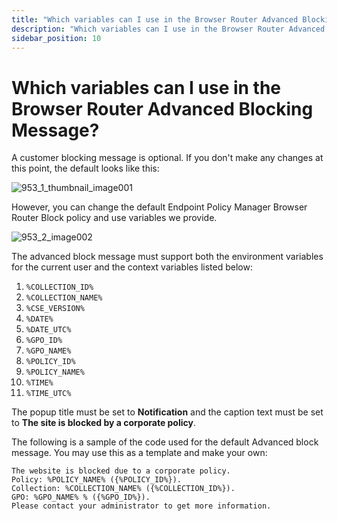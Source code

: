 ```yaml
---
title: "Which variables can I use in the Browser Router Advanced Blocking Message?"
description: "Which variables can I use in the Browser Router Advanced Blocking Message?"
sidebar_position: 10
---
```


# Which variables can I use in the Browser Router Advanced Blocking Message?

A customer blocking message is optional. If you don't make any changes at this point, the default looks like this:

![953_1_thumbnail_image001](/images/endpointpolicymanager/browserrouter/953_1_thumbnail_image001.webp)

However, you can change the default Endpoint Policy Manager Browser Router Block policy and use
variables we provide.

![953_2_image002](/images/endpointpolicymanager/browserrouter/953_2_image002.webp)

The advanced block message must support both the environment variables for the current user and the
context variables listed below:

1. `%COLLECTION_ID%`
2. `%COLLECTION_NAME%`
3. `%CSE_VERSION%`
4. `%DATE%`
5. `%DATE_UTC%`
6. `%GPO_ID%`
7. `%GPO_NAME%`
8. `%POLICY_ID%`
9. `%POLICY_NAME%`
10. `%TIME%`
11. `%TIME_UTC%`

The popup title must be set to **Notification** and the caption text must be set to **The site is
blocked by a corporate policy**.

The following is a sample of the code used for the default Advanced block message. You may use this
as a template and make your own:

```
The website is blocked due to a corporate policy.
Policy: %POLICY_NAME% ({%POLICY_ID%}).
Collection: %COLLECTION_NAME% ({%COLLECTION_ID%}).
GPO: %GPO_NAME% % ({%GPO_ID%}). 
Please contact your administrator to get more information.
```
